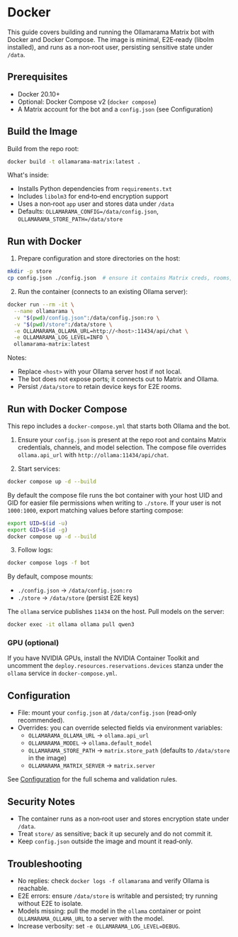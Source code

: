 # Docker

This guide covers building and running the Ollamarama Matrix bot with Docker and Docker Compose. The image is minimal, E2E‑ready (libolm installed), and runs as a non‑root user, persisting sensitive state under `/data`.

## Prerequisites

- Docker 20.10+
- Optional: Docker Compose v2 (`docker compose`)
- A Matrix account for the bot and a `config.json` (see Configuration)

## Build the Image

Build from the repo root:

```bash
docker build -t ollamarama-matrix:latest .
```

What's inside:

- Installs Python dependencies from `requirements.txt`
- Includes `libolm3` for end‑to‑end encryption support
- Uses a non‑root `app` user and stores data under `/data`
- Defaults: `OLLAMARAMA_CONFIG=/data/config.json`, `OLLAMARAMA_STORE_PATH=/data/store`

## Run with Docker

1) Prepare configuration and store directories on the host:

```bash
mkdir -p store
cp config.json ./config.json  # ensure it contains Matrix creds, rooms, models
```

2) Run the container (connects to an existing Ollama server):

```bash
docker run --rm -it \
  --name ollamarama \
  -v "$(pwd)/config.json":/data/config.json:ro \
  -v "$(pwd)/store":/data/store \
  -e OLLAMARAMA_OLLAMA_URL=http://<host>:11434/api/chat \
  -e OLLAMARAMA_LOG_LEVEL=INFO \
  ollamarama-matrix:latest
```

Notes:

- Replace `<host>` with your Ollama server host if not local.
- The bot does not expose ports; it connects out to Matrix and Ollama.
- Persist `/data/store` to retain device keys for E2E rooms.

## Run with Docker Compose

This repo includes a `docker-compose.yml` that starts both Ollama and the bot.

1) Ensure your `config.json` is present at the repo root and contains Matrix credentials, channels, and model selection. The compose file overrides `ollama.api_url` with `http://ollama:11434/api/chat`.

2) Start services:

```bash
docker compose up -d --build
```

By default the compose file runs the bot container with your host UID and GID for easier file permissions when writing to `./store`.
If your user is not `1000:1000`, export matching values before starting compose:

```bash
export UID=$(id -u)
export GID=$(id -g)
docker compose up -d --build
```

3) Follow logs:

```bash
docker compose logs -f bot
```

By default, compose mounts:

- `./config.json` → `/data/config.json:ro`
- `./store` → `/data/store` (persist E2E keys)

The `ollama` service publishes `11434` on the host. Pull models on the server:

```bash
docker exec -it ollama ollama pull qwen3
```

### GPU (optional)

If you have NVIDIA GPUs, install the NVIDIA Container Toolkit and uncomment the `deploy.resources.reservations.devices` stanza under the `ollama` service in `docker-compose.yml`.

## Configuration

- File: mount your `config.json` at `/data/config.json` (read‑only recommended).
- Overrides: you can override selected fields via environment variables:
  - `OLLAMARAMA_OLLAMA_URL` → `ollama.api_url`
  - `OLLAMARAMA_MODEL` → `ollama.default_model`
  - `OLLAMARAMA_STORE_PATH` → `matrix.store_path` (defaults to `/data/store` in the image)
  - `OLLAMARAMA_MATRIX_SERVER` → `matrix.server`

See [Configuration](configuration.md) for the full schema and validation rules.

## Security Notes

- The container runs as a non‑root user and stores encryption state under `/data`.
- Treat `store/` as sensitive; back it up securely and do not commit it.
- Keep `config.json` outside the image and mount it read‑only.

## Troubleshooting

- No replies: check `docker logs -f ollamarama` and verify Ollama is reachable.
- E2E errors: ensure `/data/store` is writable and persisted; try running without E2E to isolate.
- Models missing: pull the model in the `ollama` container or point `OLLAMARAMA_OLLAMA_URL` to a server with the model.
- Increase verbosity: set `-e OLLAMARAMA_LOG_LEVEL=DEBUG`.

